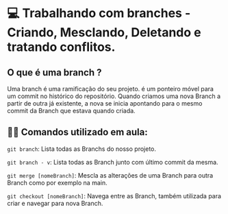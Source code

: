 # 💻 Trabalhando com branches - Criando, Mesclando, Deletando e tratando conflitos.
## O que é uma branch ?
Uma branch é uma ramificação do seu projeto.
é um ponteiro móvel para um commit no histórico do repositório.
Quando criamos uma nova Branch a partir de outra já existente, a nova se inicia apontando para o mesmo commit da Branch que estava quando criada.

## 👨‍💻 Comandos utilizado em aula:
```git branch```: Lista todas as Branchs do nosso projeto.

```git branch - v```: Lista todas as Branch junto com último commit da mesma.

```git merge [nomeBranch]```: Mescla as alterações de uma Branch para outra Branch como por exemplo na main.

```git checkout [nomeBranch]```: Navega entre as Branch, também utilizada para criar e navegar para nova Branch.
